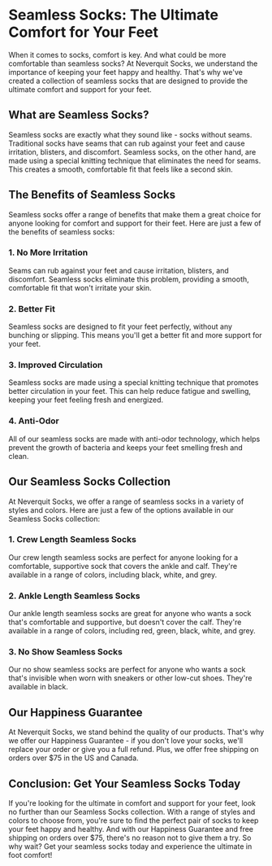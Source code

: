 # Seamless Socks: The Ultimate Comfort for Your Feet

When it comes to socks, comfort is key. And what could be more comfortable than seamless socks? At Neverquit Socks, we understand the importance of keeping your feet happy and healthy. That's why we've created a collection of seamless socks that are designed to provide the ultimate comfort and support for your feet.

## What are Seamless Socks?

Seamless socks are exactly what they sound like - socks without seams. Traditional socks have seams that can rub against your feet and cause irritation, blisters, and discomfort. Seamless socks, on the other hand, are made using a special knitting technique that eliminates the need for seams. This creates a smooth, comfortable fit that feels like a second skin.

## The Benefits of Seamless Socks

Seamless socks offer a range of benefits that make them a great choice for anyone looking for comfort and support for their feet. Here are just a few of the benefits of seamless socks:

### 1. No More Irritation

Seams can rub against your feet and cause irritation, blisters, and discomfort. Seamless socks eliminate this problem, providing a smooth, comfortable fit that won't irritate your skin.

### 2. Better Fit

Seamless socks are designed to fit your feet perfectly, without any bunching or slipping. This means you'll get a better fit and more support for your feet.

### 3. Improved Circulation

Seamless socks are made using a special knitting technique that promotes better circulation in your feet. This can help reduce fatigue and swelling, keeping your feet feeling fresh and energized.

### 4. Anti-Odor

All of our seamless socks are made with anti-odor technology, which helps prevent the growth of bacteria and keeps your feet smelling fresh and clean.

## Our Seamless Socks Collection

At Neverquit Socks, we offer a range of seamless socks in a variety of styles and colors. Here are just a few of the options available in our Seamless Socks collection:

### 1. Crew Length Seamless Socks

Our crew length seamless socks are perfect for anyone looking for a comfortable, supportive sock that covers the ankle and calf. They're available in a range of colors, including black, white, and grey.

### 2. Ankle Length Seamless Socks

Our ankle length seamless socks are great for anyone who wants a sock that's comfortable and supportive, but doesn't cover the calf. They're available in a range of colors, including red, green, black, white, and grey.

### 3. No Show Seamless Socks

Our no show seamless socks are perfect for anyone who wants a sock that's invisible when worn with sneakers or other low-cut shoes. They're available in black.

## Our Happiness Guarantee

At Neverquit Socks, we stand behind the quality of our products. That's why we offer our Happiness Guarantee - if you don't love your socks, we'll replace your order or give you a full refund. Plus, we offer free shipping on orders over $75 in the US and Canada.

## Conclusion: Get Your Seamless Socks Today

If you're looking for the ultimate in comfort and support for your feet, look no further than our Seamless Socks collection. With a range of styles and colors to choose from, you're sure to find the perfect pair of socks to keep your feet happy and healthy. And with our Happiness Guarantee and free shipping on orders over $75, there's no reason not to give them a try. So why wait? Get your seamless socks today and experience the ultimate in foot comfort!